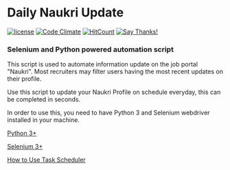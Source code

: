 # Daily Naukri Update
[![license](https://img.shields.io/badge/License-GPL%20v3-blue.svg)](https://github.com/navchandar/Naukri/blob/master/LICENSE) [![Code Climate](https://codeclimate.com/github/navchandar/Naukri.svg)](https://codeclimate.com/github/navchandar/Naukri)
[![HitCount](http://hits.dwyl.io/navchandar/Naukri.svg)](http://hits.dwyl.io/navchandar/Naukri) [![Say Thanks!](https://img.shields.io/badge/Say%20Thanks-!-1EAEDB.svg)](https://saythanks.io/to/navchandar)

### Selenium and Python powered automation script

This script is used to automate information update on the job portal "Naukri". Most recruiters may filter users having the most recent updates on their profile.

Use this script to update your Naukri Profile on schedule everyday, this can be completed in seconds.

In order to use this, you need to have Python 3 and Selenium webdriver installed in your machine.

[Python 3+](https://www.python.org/downloads/)

[Selenium 3+](http://seleniumhq.org/download/)

[How to Use Task Scheduler](https://www.wikihow.com/Use-Task-Scheduler-(in-Vista))

